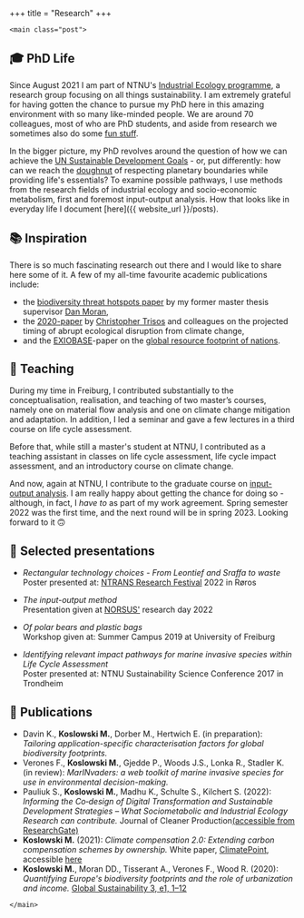 +++
title = "Research"
+++

~~~
<main class="post">
~~~

## &#127891; PhD Life
Since August 2021 I am part of NTNU's [Industrial Ecology programme](https://www.ntnu.edu/indecol), a research group focusing on all things sustainability. I am extremely grateful for having gotten the chance to pursue my PhD here in this amazing environment with so many like-minded people. We are around 70 colleagues, most of who are PhD students, and aside from research we sometimes also do some [fun stuff](https://www.instagram.com/p/CTmCOHDIRBa/).

In the bigger picture, my PhD revolves around the question of how we can achieve the [UN Sustainable Development Goals](https://sdgs.un.org/goals) - or, put differently: how can we reach the [doughnut](https://www.youtube.com/watch?v=Rhcrbcg8HBw&ab_channel=TED) of respecting planetary boundaries while providing life's essentials? To examine possible pathways, I use methods from the research fields of industrial ecology and socio-economic metabolism, first and foremost input-output analysis. How that looks like in everyday life I document [here]({{ website_url }}/posts).

## &#128218; Inspiration
There is so much fascinating research out there and I would like to share here some of it. A few of my all-time favourite academic publications include:
- the [biodiversity threat hotspots paper](https://folk.ntnu.no/daniemor/pdf/MoranKanemoto2017_SpatialFootprintBiodiv.pdf) by my former master thesis supervisor [Dan Moran](https://folk.ntnu.no/daniemor/),
- the [2020-paper](https://doi.org/10.1038/s41586-020-2189-9) by [Christopher Trisos](https://climaterisklab.com/team/) and colleagues on the projected timing of abrupt ecological disruption from climate change,
- and the [EXIOBASE](https://exiobase.eu/)-paper on the [global resource footprint of nations](https://www.academia.edu/download/35404560/creea%7B_%7Dbooklet%7B_%7Dweb%7B_%7Dspreads%7B_%7Dlowres%7B_%7D1.pdf).

## &#127890; Teaching
During my time in Freiburg, I contributed substantially to the conceptualisation, realisation, and teaching of two master’s courses, namely one on material flow analysis and one on climate change mitigation and adaptation. In addition, I led a seminar and gave a few lectures in a third course on life cycle assessment.

Before that, while still a master's student at NTNU, I contributed as a teaching assistant in classes on life cycle assessment, life cycle impact assessment, and an introductory course on climate change.

And now, again at NTNU, I contribute to the graduate course on [input-output analysis](https://www.ntnu.edu/studies/courses/TEP4222/2022/1#tab=omEmnet). I am really happy about getting the chance for doing so - although, in fact, I *have to* as part of my work agreement. Spring semester 2022 was the first time, and the next round will be in spring 2023. Looking forward to it 🙃

## &#128172; Selected presentations
- *Rectangular technology choices - From Leontief and Sraffa to waste*\
    Poster presented at: [NTRANS Research Festival](https://www.ntnu.no/ntrans/ntrans-festivalen) 2022 in Røros

- *The input-output method*\
    Presentation given at [NORSUS'](https://norsus.no/en/) research day 2022

- *Of polar bears and plastic bags*\
    Workshop given at: Summer Campus 2019 at University of Freiburg

- *Identifying relevant impact pathways for marine invasive species within Life Cycle Assessment*\
    Poster presented at: NTNU Sustainability Science Conference 2017 in Trondheim


## &#128221; Publications
- Davin K., **Koslowski M.**, Dorber M., Hertwich E. (in preparation): *Tailoring application-specific characterisation factors for global biodiversity footprints.*
- Verones F., **Koslowski M.**, Gjedde P., Woods J.S., Lonka R., Stadler K. (in review): *MarINvaders: a web toolkit of marine invasive species for use in environmental decision-making.*
- Pauliuk S., **Koslowski M.**, Madhu K., Schulte S., Kilchert S. (2022): *Informing the Co‑design of Digital Transformation and Sustainable Development Strategies – What Sociometabolic and Industrial Ecology Research can contribute.* Journal of Cleaner Production[(accessible from ResearchGate)](https://www.researchgate.net/publication/358745129_Co-design_of_digital_transformation_and_sustainable_development_strategies_-_What_socio-metabolic_and_industrial_ecology_research_can_contribute)
- **Koslowski M.** (2021): *Climate compensation 2.0: Extending carbon compensation schemes by ownership.* White paper, [ClimatePoint](https://en.climatepoint.com/), accessible [here](https://github.com/maximikos/climatepoint)
- **Koslowski M.**, Moran DD., Tisserant A., Verones F., Wood R. (2020): *Quantifying Europe's biodiversity footprints and the role of urbanization and income.* [Global Sustainability 3, e1, 1–12](https://doi.org/10.1017/sus.2019.23)

~~~
</main>
~~~
